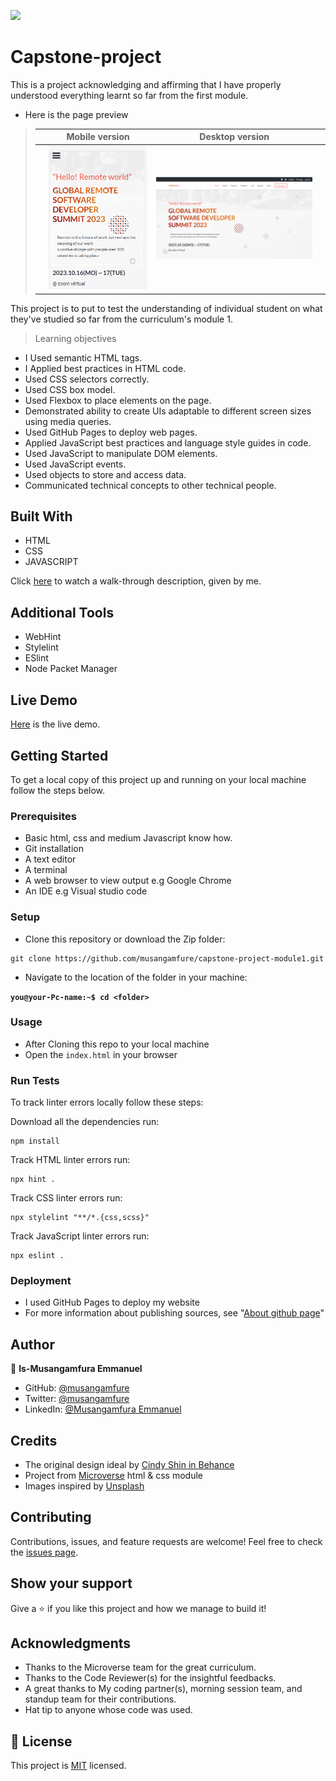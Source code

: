 ![](https://img.shields.io/badge/Microverse-blueviolet)

# Capstone-project

This is a project acknowledging and affirming that I have properly understood everything learnt so far from the first module.

- Here is the page preview

> |     | Mobile version                                  | Desktop version                                  |     |
> | --- | ----------------------------------------------- | ------------------------------------------------ | --- |
> |     | ![Screenshot1](./images/screenshots/Mobile.PNG) | ![Screenshot2](./images/screenshots/Desktop.PNG) |

This project is to put to test the understanding of individual student on what they've studied so far from the curriculum's module 1.

> Learning objectives

- I Used semantic HTML tags.
- I Applied best practices in HTML code.
- Used CSS selectors correctly.
- Used CSS box model.
- Used Flexbox to place elements on the page.
- Demonstrated ability to create UIs adaptable to different screen sizes using media queries.
- Used GitHub Pages to deploy web pages.
- Applied JavaScript best practices and language style guides in code.
- Used JavaScript to manipulate DOM elements.
- Used JavaScript events.
- Used objects to store and access data.
- Communicated technical concepts to other technical people.

## Built With

- HTML
- CSS
- JAVASCRIPT

Click [here](https://www.loom.com/share/6ee275ef133f425caa64e0295be8662c) to watch a walk-through description, given by me.

## Additional Tools

- WebHint
- Stylelint
- ESlint
- Node Packet Manager

## Live Demo

[Here](https://musangamfure.github.io/capstone-project-module1/) is the live demo.

## Getting Started

To get a local copy of this project up and running on your local machine follow the steps below.

### Prerequisites

- Basic html, css and medium Javascript know how.
- Git installation
- A text editor
- A terminal
- A web browser to view output e.g Google Chrome
- An IDE e.g Visual studio code

### Setup

- Clone this repository or download the Zip folder:

```
git clone https://github.com/musangamfure/capstone-project-module1.git
```

- Navigate to the location of the folder in your machine:

**`you@your-Pc-name:~$ cd <folder>`**

### Usage

- After Cloning this repo to your local machine
- Open the `index.html` in your browser

### Run Tests

To track linter errors locally follow these steps:

Download all the dependencies run:

```
npm install
```

Track HTML linter errors run:

```
npx hint .
```

Track CSS linter errors run:

```
npx stylelint "**/*.{css,scss}"
```

Track JavaScript linter errors run:

```
npx eslint .
```

### Deployment

- I used GitHub Pages to deploy my website
- For more information about publishing sources, see "[About github page](https://docs.github.com/en/pages/getting-started-with-github-pages/about-github-pages#publishing-sources-for-github-pages-sites)"

## Author

👤 **Is-Musangamfura Emmanuel**

- GitHub: [@musangamfure](https://github.com/musangamfure)
- Twitter: [@musangamfure](https://twitter.com/musangamfure)
- LinkedIn: [@Musangamfura Emmanuel](https://www.linkedin.com/in/musangamfura-emmanuel-6a214a262/)

## Credits

- The original design ideal by [Cindy Shin in Behance](https://www.behance.net/adagio07)
- Project from [Microverse](https://bit.ly/MicroverseTN) html & css module
- Images inspired by [Unsplash](unsplash.com)

## Contributing

Contributions, issues, and feature requests are welcome!
Feel free to check the [issues page](https://github.com/musangamfure/capstone-project-module1/issues).

## Show your support

Give a ⭐️ if you like this project and how we manage to build it!

## Acknowledgments

- Thanks to the Microverse team for the great curriculum.
- Thanks to the Code Reviewer(s) for the insightful feedbacks.
- A great thanks to My coding partner(s), morning session team, and standup team for their contributions.
- Hat tip to anyone whose code was used.

## 📝 License

This project is [MIT](./LICENSE) licensed.
